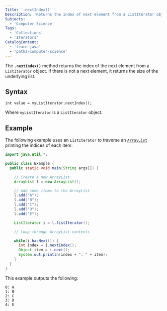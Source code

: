 ```yaml
---
Title: '.nextIndex()'
Description: 'Returns the index of next element from a ListIterator object.'
Subjects:
  - 'Computer Science'
Tags:
  - 'Collections'
  - 'Iterators'
CatalogContent:
  - 'learn-java'
  - 'paths/computer-science'
---
```


The **`.nextIndex()`** method returns the index of the next element from a `ListIterator` object. If there is not a next element, it returns the size of the underlying list.

## Syntax

```pseudo
int value = myListIterator.nextIndex();
```

Where `myListIterator` is a `ListIterator` object.

## Example

The following example uses an `ListIterator` to traverse an [`ArrayList`](https://www.codecademy.com/resources/docs/java/array-list) printing the indices of each item:

```java
import java.util.*;

public class Example {
  public static void main(String args[]) {

    // Create a new ArrayList
    ArrayList l = new ArrayList();

    // Add some items to the ArrayList
    l.add("A");
    l.add("B");
    l.add("C");
    l.add("D");
    l.add("E");

    ListIterator i = l.listIterator();

    // Loop through ArrayList contents

    while(i.hasNext()) {
      int index = i.nextIndex();
      Object item = i.next();
      System.out.println(index + ": " + item);
    }
  }
}
```

This example outputs the following:

```shell
0: A
1: B
2: C
3: D
4: E
```
